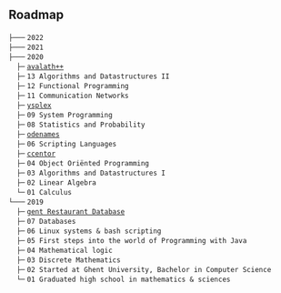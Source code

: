 ## Roadmap
`├───` `2022` \
`├───` `2021` \
`├───` `2020` \
 `├─` [`avalath++`](roadmap/2020/14%20Yavalath++/README.md)\
 `├─` `13 Algorithms and Datastructures II`\
 `├─` `12 Functional Programming`\
 `├─` `11 Communication Networks`\
 `├─` [`ysplex`](roadmap/2020/10%20Sysplex/README.md)\
 `├─` `09 System Programming`\
 `├─` `08 Statistics and Probability`\
 `├─` [`odenames`](roadmap/2020/07%20Codenames/README.md)\
 `├─` `06 Scripting Languages`\
 `├─` [`ccentor`](roadmap/2020/05%20Accentor/README.md)\
 `├─` `04 Object Oriënted Programming`\
 `├─` `03 Algorithms and Datastructures I`\
 `├─` `02 Linear Algebra`\
 `└─` `01 Calculus`\
`└───` `2019` \
 `├─` [`gent Restaurant Database`](roadmap/2019/08%20Ugent%20Restaurant%20Database/README.md)\
 `├─` `07 Databases`\
 `├─` `06 Linux systems & bash scripting`\
 `├─` `05 First steps into the world of Programming with Java`\
 `├─` `04 Mathematical logic`\
 `├─` `03 Discrete Mathematics`\
 `├─` `02 Started at Ghent University, Bachelor in Computer Science`\
 `└─` `01 Graduated high school in mathematics & sciences`\
 